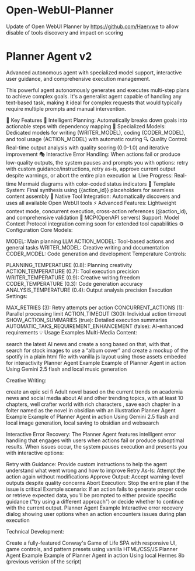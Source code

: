 # Open-WebUI-Planner
Update of Open WebUI Planner by https://github.com/Haervwe to allow disable of tools discovery and impact on scoring



# Planner Agent v2
Advanced autonomous agent with specialized model support, interactive user guidance, and comprehensive execution management.

This powerful agent autonomously generates and executes multi-step plans to achieve complex goals. It's a generalist agent capable of handling any text-based task, making it ideal for complex requests that would typically require multiple prompts and manual intervention.

🚀 Key Features
🧠 Intelligent Planning: Automatically breaks down goals into actionable steps with dependency mapping
🎨 Specialized Models: Dedicated models for writing (WRITER_MODEL), coding (CODER_MODEL), and tool usage (ACTION_MODEL) with automatic routing
🔍 Quality Control: Real-time output analysis with quality scoring (0.0-1.0) and iterative improvement
🎭 Interactive Error Handling: When actions fail or produce low-quality outputs, the system pauses and prompts you with options: retry with custom guidance/instructions, retry as-is, approve current output despite warnings, or abort the entire plan execution
📊 Live Progress: Real-time Mermaid diagrams with color-coded status indicators
🧩 Template System: Final synthesis using {{action_id}} placeholders for seamless content assembly
🔧 Native Tool Integration: Automatically discovers and uses all available Open WebUI tools
⚡ Advanced Features: Lightweight context mode, concurrent execution, cross-action references (@action_id), and comprehensive validation
🔮 MCP(OpenAPI servers) Support: Model Context Protocol integration coming soon for extended tool capabilities
⚙️ Configuration
Core Models:

MODEL: Main planning LLM
ACTION_MODEL: Tool-based actions and general tasks
WRITER_MODEL: Creative writing and documentation
CODER_MODEL: Code generation and development
Temperature Controls:

PLANNING_TEMPERATURE (0.8): Planning creativity
ACTION_TEMPERATURE (0.7): Tool execution precision
WRITER_TEMPERATURE (0.9): Creative writing freedom
CODER_TEMPERATURE (0.3): Code generation accuracy
ANALYSIS_TEMPERATURE (0.4): Output analysis precision
Execution Settings:

MAX_RETRIES (3): Retry attempts per action
CONCURRENT_ACTIONS (1): Parallel processing limit
ACTION_TIMEOUT (300): Individual action timeout
SHOW_ACTION_SUMMARIES (true): Detailed execution summaries
AUTOMATIC_TAKS_REQUIREMENT_ENHANCEMENT (false): AI-enhanced requirements
💡 Usage Examples
Multi-Media Content:

search the latest AI news and create a song based on that, with that , search for stock images to use a “album cover” and create a mockup of the spotify in a plain html file with vanilla js layout using those assets embeded for interactivity
Planner Agent Example Example of Planner Agent in action Using Gemini 2.5 flash and local music generation

Creative Writing:

create an epic sci fi Adult novel based on the current trends on academia news and social media about AI and other trending topics, with at least 10 chapters, well crafter world with rich characters , save each chapter in a folter named as the novel in obsidian with an illustration
Planner Agent Example Example of Planner Agent in action Using Gemini 2.5 flash and local image generation, local saving to obsidian and websearch

Interactive Error Recovery: The Planner Agent features intelligent error handling that engages with users when actions fail or produce suboptimal results. When issues occur, the system pauses execution and presents you with interactive options:

Retry with Guidance: Provide custom instructions to help the agent understand what went wrong and how to improve
Retry As-Is: Attempt the action again without modifications
Approve Output: Accept warning-level outputs despite quality concerns
Abort Execution: Stop the entire plan if the issue is critical
Example scenario: If an action fails to generate proper code or retrieve expected data, 
you'll be prompted to either provide specific guidance ("try using a different approach") 
or decide whether to continue with the current output.
Planner Agent Example Interactive error recovery dialog showing user options when an action encounters issues during plan execution

Technical Development:

Create a fully-featured Conway's Game of Life SPA with responsive UI, game controls, and pattern presets using vanilla HTML/CSS/JS
Planner Agent Example Example of Planner Agent in action Using local Hermes 8b (previous verision of the script)

